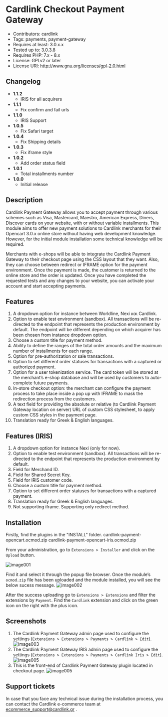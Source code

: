 # Cardlink Checkout Payment Gateway

- Contributors: cardlink
- Tags: payments, payment-gateway
- Requires at least: 3.0.x.x
- Tested up to: 3.0.3.8
- Requires PHP: 7.x - 8.x
- License: GPLv2 or later
- License URI: http://www.gnu.org/licenses/gpl-2.0.html

## Changelog

- **1.1.2**
  - IRIS for all acquirers
- **1.1.1**
  - Fix confirm and fail urls
- **1.1.0**
  - IRIS Support
- **1.0.5**
  - Fix Safari target
- **1.0.4**
  - Fix Shipping details
- **1.0.3**
  - Fix iframe style
- **1.0.2**
  - Add order status field
- **1.0.1**
  - Total installments number
- **1.0.0**
  - Initial release

## Description

Cardlink Payment Gateway allows you to accept payment through various schemes such as Visa, Mastercard, Maestro, American Express, Diners, Discover cards on your website, with or without variable installments.
This module aims to offer new payment solutions to Cardlink merchants for their Opencart 3.0.x online store without having web development knowledge. However, for the initial module installation some technical knowledge will be required.

Merchants with e-shops will be able to integrate the Cardlink Payment Gateway to their checkout page using the CSS layout that they want. Also, they can choose between redirect or IFRAME option for the payment environment. Once the payment is made, the customer is returned to the online store and the order is updated.
Once you have completed the requested tests and any changes to your website, you can activate your account and start accepting payments. 

## Features

1. A dropdown option for instance between Worldline, Nexi και Cardlink.
2. Option to enable test environment (sandbox). All transactions will be re-directed to the endpoint that represents the production environment by default. The endpoint will be different depending on which acquirer has been chosen from instance dropdown option.
3. Choose a custom title for payment method.
4. Ability to define the ranges of the total order amounts and the maximum number of installments for each range.
5. Option for pre-authorization or sale transactions.
6. Option to set different order statuses for transactions with a captured or authorized payment.
7. Option for a user tokenization service. The card token will be stored at the merchant’s e-shop database and will be used by customers to auto-complete future payments. 
8. In-store checkout option: the merchant can configure the payment process to take place inside a pop up with IFRAME to mask the redirection process from the customers.
9. A text field for providing the absolute or relative (to Cardlink Payment Gateway location on server) URL of custom CSS stylesheet, to apply custom CSS styles in the payment page.
10. Translation ready for Greek & English languages.

## Features (IRIS)

1. A dropdown option for instance Nexi (only for now).
2. Option to enable test environment (sandbox). All transactions will be re-directed to the endpoint that represents the production environment by default.
3. Field for Merchand ID.
4. Field for Shared Secret Key.
5. Field for IRIS customer code.
6. Choose a custom title for payment method.
7. Option to set different order statuses for transactions with a captured payment.
8. Translation ready for Greek & English languages.
9. Not supporting iframe. Supporting only redirect method.

## Installation

Firstly, find the plugins in the "INSTALL" folder. 
cardlink-payment-opencart.ocmod.zip
cardlink-payment-opencart-iris.ocmod.zip

From your administration, go to ``Extensions > Installer`` and click on the ``Upload`` button.

![image001](https://developer.cardlink.gr/downloads/cardlink-payment-gateway-opencart-assets/image001.png)

Find it and select it through the popup file browser. Once the module’s ``ocmod.zip`` file has been uploaded and the module installed, you will see the below sucess message.
![image002](https://developer.cardlink.gr/downloads/cardlink-payment-gateway-opencart-assets/image002.png)

After the success uploading go to ``Extensions > Extensions`` and filter the extensions by ``Payment``.
Find the ``Cardlink`` extension and click on the green icon on the right with the plus icon. 


## Screenshots

1. The Cardlink Payment Gateway admin page used to configure the settings (``Extensions > Extensions > Payments > Cardlink > Edit``).
![image003](https://developer.cardlink.gr/downloads/cardlink-payment-gateway-opencart-assets/image003.png) 
1. The Cardlink Payment Gateway IRIS admin page used to configure the settings (``Extensions > Extensions > Payments > Cardlink Iris > Edit``).
![image005](https://developer.cardlink.gr/downloads/cardlink-payment-gateway-opencart-assets/image005.png) 
3. This is the front-end of Cardlink Payment Gateway plugin located in checkout page.
![image005](https://developer.cardlink.gr/downloads/cardlink-payment-gateway-opencart-assets/image004.png)

##  Support tickets

In case that you face any technical issue during the installation process, you can contact the Cardlink e-commerce team at ecommerce_support@cardlink.gr .
